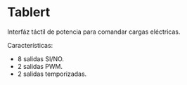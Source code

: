 Tablert
=======

Interfáz táctil de potencia para comandar cargas eléctricas.

Características:

- 8 salidas SI/NO.
- 2 salidas PWM.
- 2 salidas temporizadas.
